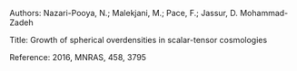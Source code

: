 Authors:   Nazari-Pooya, N.; Malekjani, M.; Pace, F.; Jassur, D. Mohammad-Zadeh

Title:     Growth of spherical overdensities in scalar-tensor cosmologies

Reference: 2016, MNRAS, 458, 3795
